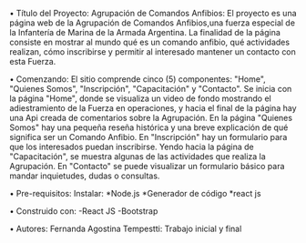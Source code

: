 •	Título del Proyecto: Agrupación de Comandos Anfibios:
El proyecto es una página web de la Agrupación de Comandos Anfibios,una fuerza especial de la Infantería de Marina de la Armada Argentina. La finalidad de la página consiste en mostrar al mundo qué es un comando anfibio, qué actividades realizan, cómo inscribirse y permitir al interesado mantener un contacto con esta Fuerza.

•	Comenzando:
El sitio comprende cinco (5) componentes: "Home", "Quienes Somos", "Inscripción", "Capacitación" y "Contacto". Se inicia con la página "Home", donde se visualiza un video de fondo mostrando el adiestramiento de la Fuerza en operaciones, y hacia el final de la página hay una Api creada de comentarios sobre la Agrupación. En la página "Quienes Somos" hay una pequeña reseña histórica y una breve explicación de qué significa ser un Comando Anfibio. En "Inscripción" hay un formulario para que los interesados puedan inscribirse. Yendo hacia la página de "Capacitación", se muestra algunas de las actividades que realiza la Agrupación. En "Contacto" se puede visualizar un formulario básico para mandar inquietudes, dudas o consultas.   

•	Pre-requisitos:
Instalar:
*Node.js
*Generador de código
*react js

•	Construido con:
-React JS
-Bootstrap

•	Autores:
Fernanda Agostina Tempestti: Trabajo inicial y final

